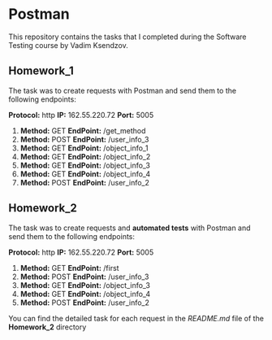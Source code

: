# Postman
This repository contains the tasks that I completed during the Software Testing course by Vadim Ksendzov.

## Homework_1
The task was to create requests with Postman and send them to the following endpoints:

__Protocol:__ http
__IP:__ 162.55.220.72
__Port:__ 5005

1. __Method:__ GET __EndPoint:__ /get_method
2. __Method:__ POST __EndPoint:__ /user_info_3
3. __Method:__ GET __EndPoint:__ /object_info_1
4. __Method:__ GET __EndPoint:__ /object_info_2
5. __Method:__ GET __EndPoint:__ /object_info_3
6. __Method:__ GET __EndPoint:__ /object_info_4
7. __Method:__ POST __EndPoint:__ /user_info_2

## Homework_2
The task was to create requests and **automated tests** with Postman and send them to the following endpoints:

__Protocol:__ http
__IP:__ 162.55.220.72
__Port:__ 5005

1. __Method:__ GET __EndPoint:__ /first
2. __Method:__ POST __EndPoint:__ /user_info_3
3. __Method:__ GET __EndPoint:__ /object_info_3
4. __Method:__ GET __EndPoint:__ /object_info_4
5. __Method:__ POST __EndPoint:__ /user_info_2


You can find the detailed task for each request in the _README.md_ file of the **Homework_2** directory
